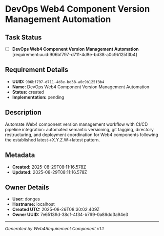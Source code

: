 # DevOps Web4 Component Version Management Automation

## Task Status
- [ ] **DevOps Web4 Component Version Management Automation** [requirement:uuid:906bf797-d711-4d8e-bd38-a0c9b125f3b4]

## Requirement Details

- **UUID:** `906bf797-d711-4d8e-bd38-a0c9b125f3b4`
- **Name:** DevOps Web4 Component Version Management Automation
- **Status:** created
- **Implementation:** pending

## Description

Automate Web4 component version management workflow with CI/CD pipeline integration: automated semantic versioning, git tagging, directory restructuring, and deployment coordination for Web4 components following the established latest->X.Y.Z.W->latest pattern.

## Metadata

- **Created:** 2025-08-29T08:11:16.578Z
- **Updated:** 2025-08-29T08:11:16.578Z

## Owner Details

- **User:** donges
- **Hostname:** localhost
- **Created UTC:** 2025-08-26T08:30:02.409Z
- **Owner UUID:** 7e65139d-38cf-4f34-b769-0a86dd3a94e3

---

*Generated by Web4Requirement Component v1.1*